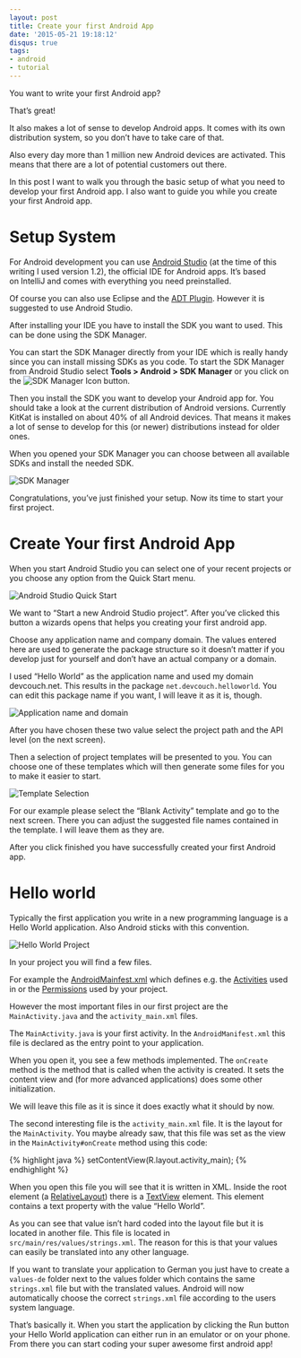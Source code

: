```yaml
---
layout: post
title: Create your first Android App
date: '2015-05-21 19:18:12'
disqus: true
tags:
- android
- tutorial
---
```



You want to write your first Android app?

That’s great!

It also makes a lot of sense to develop Android apps. It comes with its own distribution system, so you don’t have to take care of that.

Also every day more than 1 million new Android devices are activated. This means that there are a lot of potential customers out there.

In this post I want to walk you through the basic setup of what you need to develop your first Android app. I also want to guide you while you create your first Android app.


# Setup System

For Android development you can use [Android Studio](http://developer.android.com/sdk/index.html) (at the time of this writing I used version 1.2), the official IDE for Android apps. It’s based on IntelliJ and comes with everything you need preinstalled.

Of course you can also use Eclipse and the [ADT Plugin](http://developer.android.com/sdk/installing/installing-adt.html). However it is suggested to use Android Studio.

After installing your IDE you have to install the SDK you want to used. This can be done using the SDK Manager.

You can start the SDK Manager directly from your IDE which is really handy since you can install missing SDKs as you code. To start the SDK Manager from Android Studio select **Tools > Android > SDK Manager** or you click on the ![SDK Manager Icon](/assets/images/android/sdk-manager-icon.png) button.

Then you install the SDK you want to develop your Android app for. You should take a look at the current distribution of Android versions. Currently KitKat is installed on about 40% of all Android devices. That means it makes a lot of sense to develop for this (or newer) distributions instead for older ones.

When you opened your SDK Manager you can choose between all available SDKs and install the needed SDK.

![SDK Manager](/assets/images/android/sdk-manager.png)

Congratulations, you’ve just finished your setup. Now its time to start your first project.


# Create Your first Android App

When you start Android Studio you can select one of your recent projects or you choose any option from the Quick Start menu.

![Android Studio Quick Start](/assets/images/android/sdk-manager-start.png)

We want to “Start a new Android Studio project”. After you’ve clicked this button a wizards opens that helps you creating your first android app.

Choose any application name and company domain. The values entered here are used to generate the package structure so it doesn’t matter if you develop just for yourself and don’t have an actual company or a domain.

I used “Hello World” as the application name and used my domain devcouch.net. This results in the package `net.devcouch.helloworld`. You can edit this package name if you want, I will leave it as it is, though.

![Application name and domain](/assets/images/android/sdk-manager-domain.png)

After you have chosen these two value select the project path and the API level (on the next screen).

Then a selection of project templates will be presented to you. You can choose one of these templates which will then generate some files for you to make it easier to start.

![Template Selection](/assets/images/android/sdk-manager-template.png)

For our example please select the “Blank Activity” template and go to the next screen. There you can adjust the suggested file names contained in the template. I will leave them as they are.

After you click finished you have successfully created your first Android app.


# Hello world

Typically the first application you write in a new programming language is a Hello World application. Also Android sticks with this convention.

![Hello World Project](/assets/images/android/project.png)

In your project you will find a few files.

For example the [AndroidMainfest.xml](http://developer.android.com/guide/topics/manifest/manifest-intro.html) which defines e.g. the [Activities](http://developer.android.com/guide/components/activities.html) used in or the [Permissions](http://developer.android.com/guide/topics/manifest/manifest-intro.html#perms) used by your project.

However the most important files in our first project are the `MainActivity.java` and the `activity_main.xml` files.

The `MainActivity.java` is your first activity. In the `AndroidManifest.xml` this file is declared as the entry point to your application.

When you open it, you see a few methods implemented. The `onCreate` method is the method that is called when the activity is created. It sets the content view and (for more advanced applications) does some other initialization.

We will leave this file as it is since it does exactly what it should by now.

The second interesting file is the `activity_main.xml` file. It is the layout for the `MainActivity`. You maybe already saw, that this file was set as the view in the `MainActivity#onCreate` method using this code:

{% highlight java %}
setContentView(R.layout.activity_main);
{% endhighlight %}

When you open this file you will see that it is written in XML. Inside the root element (a [RelativeLayout](http://developer.android.com/reference/android/widget/RelativeLayout.html)) there is a [TextView](http://developer.android.com/reference/android/widget/TextView.html) element. This element contains a text property with the value “Hello World”.

As you can see that value isn’t hard coded into the layout file but it is located in another file. This file is located in `src/main/res/values/strings.xml`. The reason for this is that your values can easily be translated into any other language.

If you want to translate your application to German you just have to create a `values-de` folder next to the values folder which contains the same `strings.xml` file but with the translated values. Android will now automatically choose the correct `strings.xml` file according to the users system language.

That’s basically it. When you start the application by clicking the Run button your Hello World application can either run in an emulator or on your phone. From there you can start coding your super awesome first android app!
